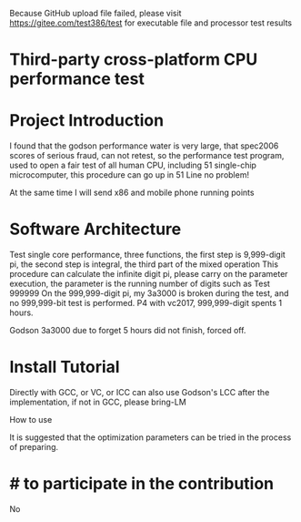 Because GitHub upload file failed, please visit https://gitee.com/test386/test for executable file and processor test results
# Third-party cross-platform CPU performance test
# Project Introduction
I found that the godson performance water is very large, that spec2006 scores of serious fraud, can not retest, so the performance test program, used to open a fair test of all human CPU, including 51 single-chip microcomputer, this procedure can go up in 51 Line no problem!

At the same time I will send x86 and mobile phone running points
# Software Architecture
Test single core performance, three functions, the first step is 9,999-digit pi, the second step is integral, the third part of the mixed operation
This procedure can calculate the infinite digit pi, please carry on the parameter execution, the parameter is the running number of digits
such as Test 999999
On the 999,999-digit pi, my 3a3000 is broken during the test, and no 999,999-bit test is performed. P4 with vc2017, 999,999-digit spents 1 hours.

Godson 3a3000 due to forget 5 hours did not finish, forced off.

# Install Tutorial

Directly with GCC, or VC, or ICC can also use Godson's LCC after the implementation, if not in GCC, please bring-LM

How to use

It is suggested that the optimization parameters can be tried in the process of preparing.

# # to participate in the contribution

No

